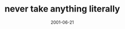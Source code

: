 ---
layout: base.njk
title : 'never take anything literally' 
view_title : 'never take anything literally' 
year : '2001' 
date : '2001-06-21' 
img_file : '/drawing/takeitliterally.png' 
html_file : 'takeitliterally' 
next_html : 'freeezerfun.html' 
year_order : '119' 
permalink : "title/{{html_file}}.html"
---